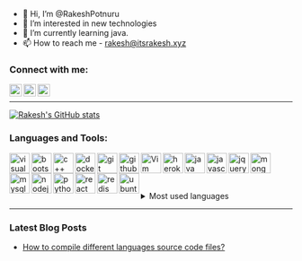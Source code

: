 - 👋 Hi, I’m @RakeshPotnuru
- 👀 I’m interested in new technologies
- 🌱 I’m currently learning java.
- 📫 How to reach me - rakesh@itsrakesh.xyz

### Connect with me:

[<img align="left" target="_blank" alt="itsrakesh.xyz" width="22px" src="https://i.im.ge/2021/10/20/oS5hgx.png" />](http://itsrakesh.xyz)
[<img align="left" target="_blank" alt="rakesh_at_tweet | Twitter" width="22px" src="https://i.im.ge/2021/10/20/oSdS79.png" />](https://twitter.com/rakesh_at_tweet)
[<img align="left" target="_blank" alt="rakesh | LinkedIn" width="22px" src="https://i.im.ge/2021/10/20/oS7HTY.png" />](https://www.linkedin.com/in/rakesh-potnuru-067a8b1b1/)

<br>

---

[![Rakesh's GitHub stats](https://github-readme-stats.vercel.app/api?username=RakeshPotnuru&show_icons=true&theme=github_dark&hide_border=true)](https://github.com/anuraghazra/github-readme-stats)

### Languages and Tools:

<img align="left" alt="visual studio" width="36px" src="https://i.im.ge/2021/10/20/oSjYw4.png" />
<img align="left" alt="bootstrap" width="36px" src="https://i.im.ge/2021/10/20/oSjCCM.png" />
<img align="left" alt="c++" width="36px" src="https://i.im.ge/2021/10/20/oSj32D.png" />
<img align="left" alt="docker" width="36px" src="https://i.im.ge/2021/10/20/oSjEpY.png" />
<img align="left" alt="git" width="36px" src="https://i.im.ge/2021/10/20/oSjA7h.png" />
<img align="left" alt="github" width="36px" src="https://i.im.ge/2021/10/20/oSjglq.png" />
<img align="left" alt="Vim" width="36px" src="https://i.im.ge/2021/10/20/oSj4cG.png" />
<img align="left" alt="heroku" width="36px" src="https://i.im.ge/2021/10/20/oSj8ip.png" />
<img align="left" alt="java" width="36px" src="https://i.im.ge/2021/10/20/oSjRcP.png" />
<img align="left" alt="javascript" width="36px" src="https://i.im.ge/2021/10/20/oSjWe1.png" />
<img align="left" alt="jquery" width="36px" src="https://i.im.ge/2021/10/20/oSjK7f.png" />
<img align="left" alt="mongodb" width="36px" src="https://i.im.ge/2021/10/20/oSjVCm.png" />
<img align="left" alt="mysql" width="36px" src="https://i.im.ge/2021/10/20/oSjfvr.png" />
<img align="left" alt="nodejs" width="36px" src="https://i.im.ge/2021/10/20/oSwHoc.png" />
<img align="left" alt="python" width="36px" src="https://i.im.ge/2021/10/20/oSjH60.png" />
<img align="left" alt="react" width="36px" src="https://i.im.ge/2021/10/20/oSjpVT.png" />
<img align="left" alt="redis" width="36px" src="https://i.im.ge/2021/10/20/oSjJlc.png" />
<img align="left" alt="ubuntu" width="36px" src="https://i.im.ge/2021/10/20/oSjn0L.png" />


<br>
<br>
<br>
<br>

<details>
  <summary>Most used languages</summary>
  <img alt="languages" src="https://github-readme-stats.vercel.app/api/top-langs/?username=RakeshPotnuru&theme=github_dark&hide_border=true&hide=Jupyter%20Notebook,css,html,scss&layout=compact" />
</details>

---

### Latest Blog Posts

<!-- BLOG-POST-LIST:START -->
- [How to compile different languages source code files?](https://dev.to/rakeshpotnuru/how-to-compile-different-languages-source-code-files-a7g)
<!-- BLOG-POST-LIST:END -->

<!---
RakeshPotnuru/RakeshPotnuru is a ✨ special ✨ repository because its `README.md` (this file) appears on your GitHub profile.
You can click the Preview link to take a look at your changes.
--->
